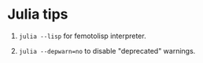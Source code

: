 Julia tips
===

1. `julia --lisp` for femotolisp interpreter.

2. `julia --depwarn=no` to disable "deprecated" warnings.
